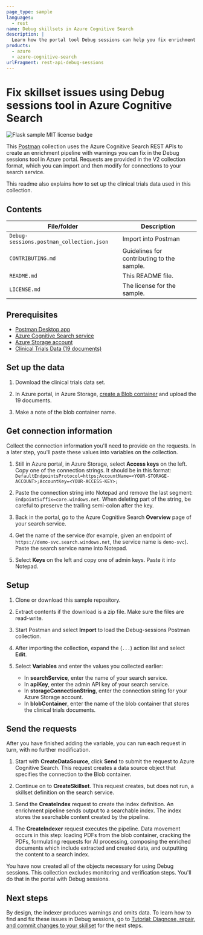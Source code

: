 ```yaml
---
page_type: sample
languages:
  - rest
name: Debug skillsets in Azure Cognitive Search
description: |
  Learn how the portal tool Debug sessions can help you fix enrichment pipeline issues in Azure Cognitive Search. This collection creates a skillset with invalid fields and missing data, easily fixed in Debug sessions.
products:
  - azure
  - azure-cognitive-search
urlFragment: rest-api-debug-sessions
---
```


# Fix skillset issues using Debug sessions tool in Azure Cognitive Search 

![Flask sample MIT license badge](https://img.shields.io/badge/license-MIT-green.svg)

This [Postman](https://www.getpostman.com/) collection uses the Azure Cognitive Search REST APIs to create an enrichment pipeline with warnings you can fix in the Debug sessions tool in Azure portal. Requests are provided in the V2 collection format, which you can import and then modify for connections to your search service.

This readme also explains how to set up the clinical trials data used in this collection.

## Contents

| File/folder | Description |
|-------------|-------------|
| `Debug-sessions.postman_collection.json`       | Import into Postman |
| `CONTRIBUTING.md` | Guidelines for contributing to the sample. |
| `README.md` | This README file. |
| `LICENSE.md`   | The license for the sample. |

## Prerequisites

- [Postman Desktop app](https://www.getpostman.com/)
- [Azure Cognitive Search service](https://docs.microsoft.com/azure/search/search-create-service-portal)
- [Azure Storage account](https://docs.microsoft.com/azure/storage/common/storage-account-create?tabs=azure-portal)
- [Clinical Trials Data (19 documents)](https://github.com/Azure-Samples/azure-search-sample-data/tree/master/clinical-trials-pdf-19)

## Set up the data

1. Download the clinical trials data set.

1. In Azure portal, in Azure Storage, [create a Blob container](https://docs.microsoft.com/azure/storage/blobs/storage-quickstart-blobs-portal) and upload the 19 documents.

1. Make a note of the blob container name.

## Get connection information

Collect the connection information you'll need to provide on the requests. In a later step, you'll paste these values into variables on the collection.

1. Still in Azure portal, in Azure Storage, select **Access keys** on the left. Copy one of the connection strings. It should be in this format: `DefaultEndpointsProtocol=https;AccountName=<YOUR-STORAGE-ACCOUNT>;AccountKey=<YOUR-ACCESS-KEY>;`

1. Paste the connection string into Notepad and remove the last segment: `EndpointSuffix=core.windows.net`. When deleting part of the string, be careful to preserve the trailing semi-colon after the key.

1. Back in the portal, go to the Azure Cognitive Search **Overview** page of your search service.

1. Get the name of the service (for example, given an endpoint of `https://demo-svc.search.windows.net`, the service name is `demo-svc`).  Paste the search service name into Notepad.

1. Select **Keys** on the left and copy one of admin keys. Paste it into Notepad.

## Setup

1. Clone or download this sample repository.

1. Extract contents if the download is a zip file. Make sure the files are read-write.

1. Start Postman and select **Import** to load the Debug-sessions Postman collection.

1. After importing the collection, expand the (`...`) action list and select **Edit**.

1. Select **Variables** and enter the values you collected earlier:

   + In **searchService**, enter the name of your search service.
   + In **apiKey**, enter the admin API key of your search service.
   + In **storageConnectionString**, enter the connection string for your Azure Storage account.
   + In **blobContainer**, enter the name of the blob container that stores the clinical trials documents.

## Send the requests

After you have finished adding the variable, you can run each request in turn, with no further modification. 

1. Start with **CreateDataSource**, click **Send** to submit the request to Azure Cognitive Search. This request creates a data source object that specifies the connection to the Blob container.

1. Continue on to **CreateSkillset**. This request creates, but does not run, a skillset definition on the search service.

1. Send the **CreateIndex** request to create the index definition. An enrichment pipeline sends output to a searchable index. The index stores the searchable content created by the pipeline.

1. The **CreateIndexer** request executes the pipeline. Data movement occurs in this step: loading PDFs from the blob container, cracking the PDFs, formulating requests for AI processing, composing the enriched documents which include extracted and created data, and outputting the content to a search index.

You have now created all of the objects necessary for using Debug sessions. This collection excludes monitoring and verification steps. You'll do that in the portal with Debug sessions. 

## Next steps

By design, the indexer produces warnings and omits data. To learn how to find and fix these issues in Debug sessions, go to [Tutorial: Diagnose, repair, and commit changes to your skillset](https://docs.microsoft.com/azure/search/cognitive-search-tutorial-debug-sessions) for the next steps.